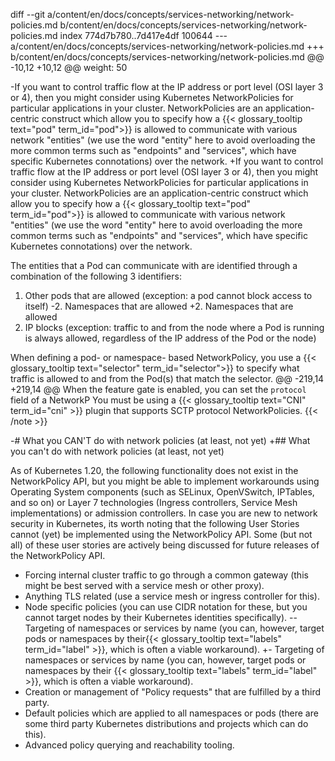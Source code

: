 diff --git a/content/en/docs/concepts/services-networking/network-policies.md b/content/en/docs/concepts/services-networking/network-policies.md
index 774d7b780..7d417e4df 100644
--- a/content/en/docs/concepts/services-networking/network-policies.md
+++ b/content/en/docs/concepts/services-networking/network-policies.md
@@ -10,12 +10,12 @@ weight: 50
 
 <!-- overview -->
 
-If you want to control traffic flow at the IP address or port level (OSI layer 3 or 4), then you might consider using Kubernetes NetworkPolicies for particular applications in your cluster.  NetworkPolicies are an application-centric construct which allow you to specify how a {{< glossary_tooltip text="pod" term_id="pod">}} is allowed to communicate with various network "entities" (we use the word "entity" here to avoid overloading the more common terms such as "endpoints" and "services", which have specific Kubernetes connotations) over the network. 
+If you want to control traffic flow at the IP address or port level (OSI layer 3 or 4), then you might consider using Kubernetes NetworkPolicies for particular applications in your cluster.  NetworkPolicies are an application-centric construct which allow you to specify how a {{< glossary_tooltip text="pod" term_id="pod">}} is allowed to communicate with various network "entities" (we use the word "entity" here to avoid overloading the more common terms such as "endpoints" and "services", which have specific Kubernetes connotations) over the network.
 
 The entities that a Pod can communicate with are identified through a combination of the following 3 identifiers:
 
 1. Other pods that are allowed (exception: a pod cannot block access to itself)
-2. Namespaces that are allowed 
+2. Namespaces that are allowed
 3. IP blocks (exception: traffic to and from the node where a Pod is running is always allowed, regardless of the IP address of the Pod or the node)
 
 When defining a pod- or namespace- based NetworkPolicy, you use a {{< glossary_tooltip text="selector" term_id="selector">}} to specify what traffic is allowed to and from the Pod(s) that match the selector.
@@ -219,14 +219,14 @@ When the feature gate is enabled, you can set the `protocol` field of a NetworkP
 You must be using a {{< glossary_tooltip text="CNI" term_id="cni" >}} plugin that supports SCTP protocol NetworkPolicies.
 {{< /note >}}
 
-# What you CAN'T do with network policies (at least, not yet)
+## What you can't do with network policies (at least, not yet)
 
 As of Kubernetes 1.20, the following functionality does not exist in the NetworkPolicy API, but you might be able to implement workarounds using Operating System components (such as SELinux, OpenVSwitch, IPTables, and so on) or Layer 7 technologies (Ingress controllers, Service Mesh implementations) or admission controllers.  In case you are new to network security in Kubernetes, its worth noting that the following User Stories cannot (yet) be implemented using the NetworkPolicy API.  Some (but not all) of these user stories are actively being discussed for future releases of the NetworkPolicy API.
 
 - Forcing internal cluster traffic to go through a common gateway (this might be best served with a service mesh or other proxy).
 - Anything TLS related (use a service mesh or ingress controller for this).
 - Node specific policies (you can use CIDR notation for these, but you cannot target nodes by their Kubernetes identities specifically).
-- Targeting of namespaces or services by name (you can, however, target pods or namespaces by their{{< glossary_tooltip text="labels" term_id="label" >}}, which is often a viable workaround).
+- Targeting of namespaces or services by name (you can, however, target pods or namespaces by their {{< glossary_tooltip text="labels" term_id="label" >}}, which is often a viable workaround).
 - Creation or management of "Policy requests" that are fulfilled by a third party.
 - Default policies which are applied to all namespaces or pods (there are some third party Kubernetes distributions and projects which can do this).
 - Advanced policy querying and reachability tooling.

